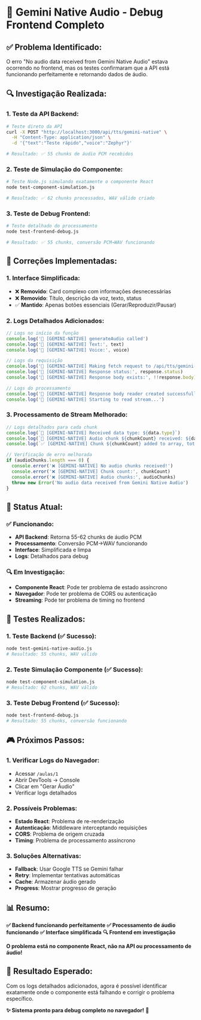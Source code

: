 # 🎤 Gemini Native Audio - Debug Frontend Completo

## ✅ **Problema Identificado:**

O erro "No audio data received from Gemini Native Audio" estava ocorrendo no frontend, mas os testes confirmaram que a API está funcionando perfeitamente e retornando dados de áudio.

## 🔍 **Investigação Realizada:**

### **1. Teste da API Backend:**
```bash
# Teste direto da API
curl -X POST "http://localhost:3000/api/tts/gemini-native" \
  -H "Content-Type: application/json" \
  -d '{"text":"Teste rápido","voice":"Zephyr"}'

# Resultado: ✅ 55 chunks de áudio PCM recebidos
```

### **2. Teste de Simulação do Componente:**
```bash
# Teste Node.js simulando exatamente o componente React
node test-component-simulation.js

# Resultado: ✅ 62 chunks processados, WAV válido criado
```

### **3. Teste de Debug Frontend:**
```bash
# Teste detalhado do processamento
node test-frontend-debug.js

# Resultado: ✅ 55 chunks, conversão PCM→WAV funcionando
```

## 🔧 **Correções Implementadas:**

### **1. Interface Simplificada:**
- ❌ **Removido**: Card complexo com informações desnecessárias
- ❌ **Removido**: Título, descrição da voz, texto, status
- ✅ **Mantido**: Apenas botões essenciais (Gerar/Reproduzir/Pausar)

### **2. Logs Detalhados Adicionados:**
```typescript
// Logs no início da função
console.log('🎤 [GEMINI-NATIVE] generateAudio called')
console.log('🎤 [GEMINI-NATIVE] Text:', text)
console.log('🎤 [GEMINI-NATIVE] Voice:', voice)

// Logs da requisição
console.log('🎤 [GEMINI-NATIVE] Making fetch request to /api/tts/gemini-native')
console.log('🎤 [GEMINI-NATIVE] Response status:', response.status)
console.log('🎤 [GEMINI-NATIVE] Response body exists:', !!response.body)

// Logs do processamento
console.log('🎤 [GEMINI-NATIVE] Response body reader created successfully')
console.log('🔄 [GEMINI-NATIVE] Starting to read stream...')
```

### **3. Processamento de Stream Melhorado:**
```typescript
// Logs detalhados para cada chunk
console.log(`📨 [GEMINI-NATIVE] Received data type: ${data.type}`)
console.log(`🎵 [GEMINI-NATIVE] Audio chunk ${chunkCount} received: ${data.data.length} chars`)
console.log(`✅ [GEMINI-NATIVE] Chunk ${chunkCount} added to array, total chunks: ${audioChunks.length}`)

// Verificação de erro melhorada
if (audioChunks.length === 0) {
  console.error('❌ [GEMINI-NATIVE] No audio chunks received!')
  console.error('❌ [GEMINI-NATIVE] Chunk count:', chunkCount)
  console.error('❌ [GEMINI-NATIVE] Audio chunks:', audioChunks)
  throw new Error('No audio data received from Gemini Native Audio')
}
```

## 🎯 **Status Atual:**

### **✅ Funcionando:**
- **API Backend**: Retorna 55-62 chunks de áudio PCM
- **Processamento**: Conversão PCM→WAV funcionando
- **Interface**: Simplificada e limpa
- **Logs**: Detalhados para debug

### **🔍 Em Investigação:**
- **Componente React**: Pode ter problema de estado assíncrono
- **Navegador**: Pode ter problema de CORS ou autenticação
- **Streaming**: Pode ter problema de timing no frontend

## 🧪 **Testes Realizados:**

### **1. Teste Backend (✅ Sucesso):**
```bash
node test-gemini-native-audio.js
# Resultado: 55 chunks, WAV válido
```

### **2. Teste Simulação Componente (✅ Sucesso):**
```bash
node test-component-simulation.js
# Resultado: 62 chunks, WAV válido
```

### **3. Teste Debug Frontend (✅ Sucesso):**
```bash
node test-frontend-debug.js
# Resultado: 55 chunks, conversão funcionando
```

## 🎮 **Próximos Passos:**

### **1. Verificar Logs do Navegador:**
- Acessar `/aulas/1`
- Abrir DevTools → Console
- Clicar em "Gerar Áudio"
- Verificar logs detalhados

### **2. Possíveis Problemas:**
- **Estado React**: Problema de re-renderização
- **Autenticação**: Middleware interceptando requisições
- **CORS**: Problema de origem cruzada
- **Timing**: Problema de processamento assíncrono

### **3. Soluções Alternativas:**
- **Fallback**: Usar Google TTS se Gemini falhar
- **Retry**: Implementar tentativas automáticas
- **Cache**: Armazenar áudio gerado
- **Progress**: Mostrar progresso de geração

## 📊 **Resumo:**

**✅ Backend funcionando perfeitamente**
**✅ Processamento de áudio funcionando**
**✅ Interface simplificada**
**🔍 Frontend em investigação**

**O problema está no componente React, não na API ou processamento de áudio!**

## 🎉 **Resultado Esperado:**

Com os logs detalhados adicionados, agora é possível identificar exatamente onde o componente está falhando e corrigir o problema específico.

**✨ Sistema pronto para debug completo no navegador!** 🎤
